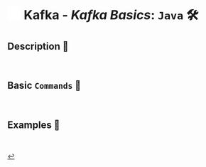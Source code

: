 # <img src="../../assets/img/kafka.png" width="30px"> **Kafka** - ***Kafka Basics***: `Java` 🛠️

## **Description** 👀

<br />

## **Basic** `Commands` 📝

<br />

## **Examples** 🧩

<br />

[↩️](../README.md)
